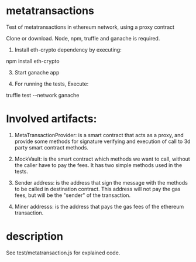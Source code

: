 # metatransactions
Test of metatransactions in ethereum network, using a proxy contract

Clone or download.
Node, npm, truffle and ganache is required.

1) Install eth-crypto dependency by executing:

npm install eth-crypto

3) Start ganache app 

4) For running the tests, Execute:

truffle test --network ganache

# Involved artifacts:

1) MetaTransactionProvider: is a smart contract that acts as a proxy, and provide some methods for signature verifying and execution of 
call to 3d party smart contract methods.

2) MockVault: is the smart contract which methods we want to call, without the caller have to pay the fees. It has two simple methods used in the tests.

3) Sender address: is the address that sign the message with the methods to be called in destination contract. This address will not pay the gas fees, but will be the "sender" of the transaction.

3) Miner addresss: is the address that pays the gas fees of the ethereum transaction.

# description

See test/metatransaction.js for explained code.


